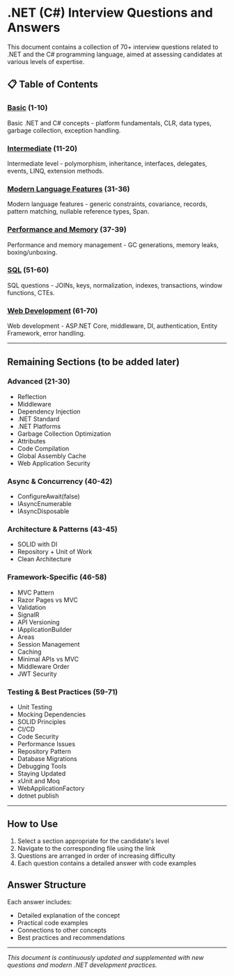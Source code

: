 # .NET (C#) Interview Questions and Answers

This document contains a collection of 70+ interview questions related to .NET and the C# programming language, aimed at assessing candidates at various levels of expertise.

## 📋 Table of Contents

### [Basic](basic.md) (1-10)
Basic .NET and C# concepts - platform fundamentals, CLR, data types, garbage collection, exception handling.

### [Intermediate](intermediate.md) (11-20)
Intermediate level - polymorphism, inheritance, interfaces, delegates, events, LINQ, extension methods.

### [Modern Language Features](modern-language-features.md) (31-36)
Modern language features - generic constraints, covariance, records, pattern matching, nullable reference types, Span<T>.

### [Performance and Memory](performance.md) (37-39)
Performance and memory management - GC generations, memory leaks, boxing/unboxing.

### [SQL](sql.md) (51-60)
SQL questions - JOINs, keys, normalization, indexes, transactions, window functions, CTEs.

### [Web Development](web-development.md) (61-70)
Web development - ASP.NET Core, middleware, DI, authentication, Entity Framework, error handling.

---

## Remaining Sections (to be added later)

### Advanced (21-30)
- Reflection
- Middleware
- Dependency Injection
- .NET Standard
- .NET Platforms
- Garbage Collection Optimization
- Attributes
- Code Compilation
- Global Assembly Cache
- Web Application Security

### Async & Concurrency (40-42)
- ConfigureAwait(false)
- IAsyncEnumerable<T>
- IAsyncDisposable

### Architecture & Patterns (43-45)
- SOLID with DI
- Repository + Unit of Work
- Clean Architecture

### Framework-Specific (46-58)
- MVC Pattern
- Razor Pages vs MVC
- Validation
- SignalR
- API Versioning
- IApplicationBuilder
- Areas
- Session Management
- Caching
- Minimal APIs vs MVC
- Middleware Order
- JWT Security

### Testing & Best Practices (59-71)
- Unit Testing
- Mocking Dependencies
- SOLID Principles
- CI/CD
- Code Security
- Performance Issues
- Repository Pattern
- Database Migrations
- Debugging Tools
- Staying Updated
- xUnit and Moq
- WebApplicationFactory
- dotnet publish

---

## How to Use

1. Select a section appropriate for the candidate's level
2. Navigate to the corresponding file using the link
3. Questions are arranged in order of increasing difficulty
4. Each question contains a detailed answer with code examples

## Answer Structure

Each answer includes:
- Detailed explanation of the concept
- Practical code examples
- Connections to other concepts
- Best practices and recommendations

---

*This document is continuously updated and supplemented with new questions and modern .NET development practices.* 